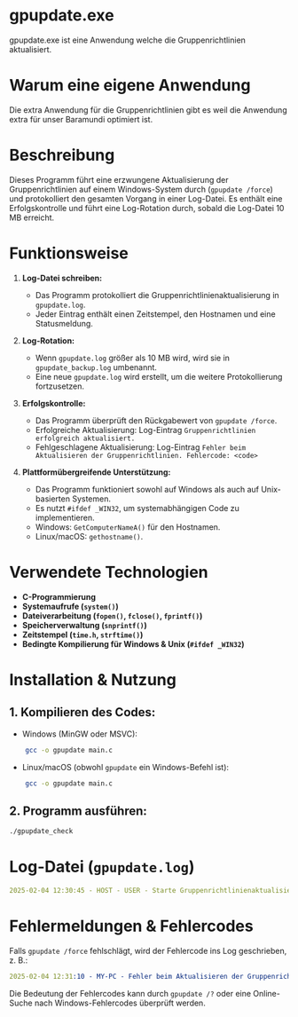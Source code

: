 # gpupdate.exe

gpupdate.exe ist eine Anwendung welche die Gruppenrichtlinien aktualisiert. 

# Warum eine eigene Anwendung
Die extra Anwendung für die Gruppenrichtlinien gibt es weil die Anwendung extra für unser Baramundi optimiert ist. 

# Beschreibung
Dieses Programm führt eine erzwungene Aktualisierung der Gruppenrichtlinien auf einem Windows-System durch (`gpupdate /force`) und protokolliert den gesamten Vorgang in einer Log-Datei. Es enthält eine Erfolgskontrolle und führt eine Log-Rotation durch, sobald die Log-Datei 10 MB erreicht.

# Funktionsweise

1. **Log-Datei schreiben:**
    - Das Programm protokolliert die Gruppenrichtlinienaktualisierung in `gpupdate.log`.
    - Jeder Eintrag enthält einen Zeitstempel, den Hostnamen und eine Statusmeldung.

2. **Log-Rotation:**
    - Wenn `gpupdate.log` größer als 10 MB wird, wird sie in `gpupdate_backup.log` umbenannt.
    - Eine neue `gpupdate.log` wird erstellt, um die weitere Protokollierung fortzusetzen.

3. **Erfolgskontrolle:**
    - Das Programm überprüft den Rückgabewert von `gpupdate /force`.
    - Erfolgreiche Aktualisierung: Log-Eintrag `Gruppenrichtlinien erfolgreich aktualisiert.`
    - Fehlgeschlagene Aktualisierung: Log-Eintrag `Fehler beim Aktualisieren der Gruppenrichtlinien. Fehlercode: <code>`

4. **Plattformübergreifende Unterstützung:**
    - Das Programm funktioniert sowohl auf Windows als auch auf Unix-basierten Systemen.
    - Es nutzt `#ifdef _WIN32`, um systemabhängigen Code zu implementieren.
    - Windows: `GetComputerNameA()` für den Hostnamen.
    - Linux/macOS: `gethostname()`.

# Verwendete Technologien

- **C-Programmierung**
- **Systemaufrufe (`system()`)**
- **Dateiverarbeitung (`fopen()`, `fclose()`, `fprintf()`)**
- **Speicherverwaltung (`snprintf()`)**
- **Zeitstempel (`time.h`, `strftime()`)**
- **Bedingte Kompilierung für Windows & Unix (`#ifdef _WIN32`)**

# Installation & Nutzung

## 1. Kompilieren des Codes:
- Windows (MinGW oder MSVC):    
```sh
	gcc -o gpupdate main.c
```
    
- Linux/macOS (obwohl `gpupdate` ein Windows-Befehl ist):
```sh
	gcc -o gpupdate main.c
```

## 2. Programm ausführen:
```sh
./gpupdate_check
```

# Log-Datei (`gpupdate.log`)
```yaml
2025-02-04 12:30:45 - HOST - USER - Starte Gruppenrichtlinienaktualisierung... 2025-02-04 12:30:50 - HOST - USER - Gruppenrichtlinien erfolgreich aktualisiert.
```

# Fehlermeldungen & Fehlercodes

Falls `gpupdate /force` fehlschlägt, wird der Fehlercode ins Log geschrieben, z. B.:
```yaml
2025-02-04 12:31:10 - MY-PC - Fehler beim Aktualisieren der Gruppenrichtlinien. Fehlercode: 1
```

Die Bedeutung der Fehlercodes kann durch `gpupdate /?` oder eine Online-Suche nach Windows-Fehlercodes überprüft werden.